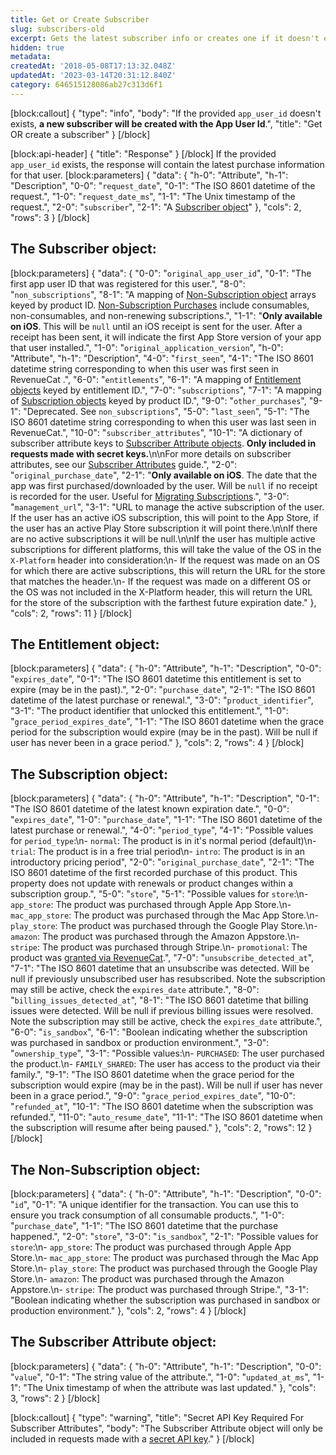 ```yaml
---
title: Get or Create Subscriber
slug: subscribers-old
excerpt: Gets the latest subscriber info or creates one if it doesn't exist.
hidden: true
metadata:
createdAt: '2018-05-08T17:13:32.048Z'
updatedAt: '2023-03-14T20:31:12.840Z'
category: 646515128086ab27c313d6f1
---
```

[block:callout]
{
  "type": "info",
  "body": "If the provided `app_user_id` doesn't exists, **a new subscriber will be created with the App User Id**.",
  "title": "Get OR create a subscriber"
}
[/block]

[block:api-header]
{
  "title": "Response"
}
[/block]
If the provided `app_user_id` exists, the response will contain the latest purchase information for that user. 
[block:parameters]
{
  "data": {
    "h-0": "Attribute",
    "h-1": "Description",
    "0-0": "`request_date`",
    "0-1": "The ISO 8601 datetime of the request.",
    "1-0": "`request_date_ms`",
    "1-1": "The Unix timestamp of the request.",
    "2-0": "`subscriber`",
    "2-1": "A [Subscriber object](ref:subscribers#the-subscriber-object)"
  },
  "cols": 2,
  "rows": 3
}
[/block]
## The Subscriber object:
[block:parameters]
{
  "data": {
    "0-0": "`original_app_user_id`",
    "0-1": "The first app user ID that was registered for this user.",
    "8-0": "`non_subscriptions`",
    "8-1": "A mapping of [Non-Subscription object](ref:subscribers#the-non-subscription-object) arrays keyed by product ID. [Non-Subscription Purchases](doc:non-subscriptions) include consumables, non-consumables, and non-renewing subscriptions.",
    "1-1": "**Only available on iOS**. This will be `null` until an iOS receipt is sent for the user. After a receipt has been sent, it will indicate the first App Store version of your app that user installed.",
    "1-0": "`original_application_version`",
    "h-0": "Attribute",
    "h-1": "Description",
    "4-0": "`first_seen`",
    "4-1": "The ISO 8601 datetime string corresponding to  when this user was first seen in RevenueCat .",
    "6-0": "`entitlements`",
    "6-1": "A mapping of [Entitlement objects](ref:subscribers#the-entitlement-object) keyed by entitlement ID.",
    "7-0": "`subscriptions`",
    "7-1": "A mapping of [Subscription objects](ref:subscribers#the-subscription-object)  keyed by product ID.",
    "9-0": "`other_purchases`",
    "9-1": "Deprecated. See `non_subscriptions`",
    "5-0": "`last_seen`",
    "5-1": "The ISO 8601 datetime string corresponding to when this user was last seen in RevenueCat.",
    "10-0": "`subscriber_attributes`",
    "10-1": "A dictionary of subscriber attribute keys to [Subscriber Attribute objects](ref:subscribers#the-subscriber-attribute-object). **Only included in requests made with secret keys.**\n\nFor more details on subscriber attributes, see our [Subscriber Attributes](doc:subscriber-attributes) guide.",
    "2-0": "`original_purchase_date`",
    "2-1": "**Only available on iOS**. The date that the app was first purchased/downloaded by the user. Will be `null` if no receipt is recorded for the user. Useful for [Migrating Subscriptions](doc:migrating-existing-subscriptions).",
    "3-0": "`management_url`",
    "3-1": "URL to manage the active subscription of the user. If the user has an active iOS subscription, this will point to the App Store, if the user has an active Play Store subscription it will point there.\n\nIf there are no active subscriptions it will be null.\n\nIf the user has multiple active subscriptions for different platforms, this will take the value of the OS in the `X-Platform` header into consideration:\n- If the request was made on an OS for which there are active subscriptions, this will return the URL for the store that matches the header.\n- If the request was made on a different OS or the OS was not included in the X-Platform header, this will return the URL for the store of the subscription with the farthest future expiration date."
  },
  "cols": 2,
  "rows": 11
}
[/block]
## The Entitlement object:
[block:parameters]
{
  "data": {
    "h-0": "Attribute",
    "h-1": "Description",
    "0-0": "`expires_date`",
    "0-1": "The ISO 8601 datetime this entitlement is set to expire (may be in the past).",
    "2-0": "`purchase_date`",
    "2-1": "The ISO 8601 datetime of the latest purchase or renewal.",
    "3-0": "`product_identifier`",
    "3-1": "The product identifier that unlocked this entitlement.",
    "1-0": "`grace_period_expires_date`",
    "1-1": "The ISO 8601 datetime when the grace period for the subscription would expire (may be in the past). Will be null if user has never been in a grace period."
  },
  "cols": 2,
  "rows": 4
}
[/block]
## The Subscription object:
[block:parameters]
{
  "data": {
    "h-0": "Attribute",
    "h-1": "Description",
    "0-1": "The ISO 8601 datetime of the latest known expiration date.",
    "0-0": "`expires_date`",
    "1-0": "`purchase_date`",
    "1-1": "The ISO 8601 datetime of the latest purchase or renewal.",
    "4-0": "`period_type`",
    "4-1": "Possible values for `period_type`:\n- `normal`: The product is in it's normal period (default)\n- `trial`: The product is in a free trial period\n- `intro`: The product is in an introductory pricing period",
    "2-0": "`original_purchase_date`",
    "2-1": "The ISO 8601 datetime of the first recorded purchase of this product. This property does not update with renewals or product changes within a subscription group.",
    "5-0": "`store`",
    "5-1": "Possible values for `store`:\n- `app_store`: The product was purchased through Apple App Store.\n- `mac_app_store`: The product was purchased through the Mac App Store.\n- `play_store`: The product was purchased through the Google Play Store.\n- `amazon`: The product was purchased through the Amazon Appstore.\n- `stripe`: The product was purchased through Stripe.\n- `promotional`: The product was [granted via RevenueCat](doc:customers#section-granting-promotional-subscriptions).",
    "7-0": "`unsubscribe_detected_at`",
    "7-1": "The ISO 8601 datetime that an unsubscribe was detected. Will be null if previously unsubscribed user has resubscribed. Note the subscription may still be active, check the `expires_date` attribute.",
    "8-0": "`billing_issues_detected_at`",
    "8-1": "The ISO 8601 datetime that billing issues were detected. Will be null if previous billing issues were resolved. Note the subscription may still be active, check the `expires_date` attribute.",
    "6-0": "`is_sandbox`",
    "6-1": "Boolean indicating whether the subscription was purchased in sandbox or production environment.",
    "3-0": "`ownership_type`",
    "3-1": "Possible values:\n- `PURCHASED`: The user purchased the product.\n- `FAMILY_SHARED`: The user has access to the product via their family.",
    "9-1": "The ISO 8601 datetime when the grace period for the subscription would expire (may be in the past). Will be null if user has never been in a grace period.",
    "9-0": "`grace_period_expires_date`",
    "10-0": "`refunded_at`",
    "10-1": "The ISO 8601 datetime when the subscription was refunded.",
    "11-0": "`auto_resume_date`",
    "11-1": "The ISO 8601 datetime when the subscription will resume after being paused."
  },
  "cols": 2,
  "rows": 12
}
[/block]
## The Non-Subscription object:
[block:parameters]
{
  "data": {
    "h-0": "Attribute",
    "h-1": "Description",
    "0-0": "`id`",
    "0-1": "A unique identifier for the transaction. You can use this to ensure you track consumption of all consumable products.",
    "1-0": "`purchase_date`",
    "1-1": "The ISO 8601 datetime that the purchase happened.",
    "2-0": "`store`",
    "3-0": "`is_sandbox`",
    "2-1": "Possible values for `store`:\n- `app_store`: The product was purchased through Apple App Store.\n- `mac_app_store`: The product was purchased through the Mac App Store.\n- `play_store`: The product was purchased through the Google Play Store.\n- `amazon`: The product was purchased through the Amazon Appstore.\n- `stripe`: The product was purchased through Stripe.",
    "3-1": "Boolean indicating whether the subscription was purchased in sandbox or production environment."
  },
  "cols": 2,
  "rows": 4
}
[/block]
## The Subscriber Attribute object:
[block:parameters]
{
  "data": {
    "h-0": "Attribute",
    "h-1": "Description",
    "0-0": "`value`",
    "0-1": "The string value of the attribute.",
    "1-0": "`updated_at_ms`",
    "1-1": "The Unix timestamp of when the attribute was last updated."
  },
  "cols": 3,
  "rows": 2
}
[/block]

[block:callout]
{
  "type": "warning",
  "title": "Secret API Key Required For Subscriber Attributes",
  "body": "The Subscriber Attribute object will only be included in requests made with a [secret API key](doc:authentication)."
}
[/block]